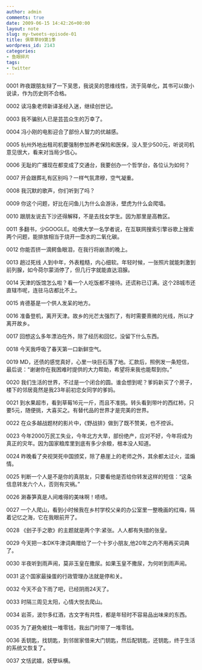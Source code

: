 ```yaml
---
author: admin
comments: true
date: 2009-06-15 14:42:26+00:00
layout: note
slug: my-tweets-episode-01
title: 俱草草09第1季
wordpress_id: 2143
categories:
- 鱼眼碎片
tags:
- twitter
---
```


0001 昨夜跟朋友辩了一下吴思，我说吴的思维线性，流于简单化，其书可以做小说读，作为历史则不合格。

0002 读冯象老师新译圣经入迷，继续创世记。

0003 我不骗别人已是芸芸众生的万幸了。

0004 冯小刚的电影迎合了部份人智力的优越感。

0005 杭州外地出租司机要强制参加养老保险和医保，没人至少500元，听说司机意见很大，看来对当局少信心。

0006 无耻的广播现在都变成了交通台，我要创办一个哲学台，各位认为如何？

0007 开会跟葬礼有区别吗？一样气氛肃穆，空气凝重。

0008 我沉默的歌声，你们听到了吗？

0009 你这个问题，好比在问鱼儿为什么会游泳，壁虎为什么会爬墙。

0010 跟朋友说去下沙还得解释，不是去找女学生。因为那里是高教区。

0011 多翻书，少GOOGLE。哈佛大学一名学者说，在互联网搜索引擎谷歌上搜索两个问题，能排放相当于烧开一壶水的二氧化碳。

0012 你能否挤一滴鳄鱼眼泪，在我行将崩溃的晚上。

0013 趟过死线 人到中年，外表粗糙，内心细软。年轻时候，一张照片就能刺激到前列腺，如今荷尔蒙消停了，但几行字就能直达泪腺。

0014 天津的饭馆怎么啦？看一个人吃饭都不接待。还谎称已订满。这个2B城市还直辖市呢，连驻马店都比不上。

0015 肯德基是一个供人发呆的地方。

0016 准备登机，离开天津。故乡的光芒太强烈了，有时需要熹微的光线，所以才离开故乡。

0017 回想这么多年漂泊在外，除了经历和回忆，没留下什么东西。

0018 今天我呼吸了春天第一口新鲜空气。

0019 MD，还债的感觉真好，心里一块巨石落了地。汇款后，照例发一条短信，最后说：“谢谢你在我困难时提供的大力帮助，希望将来我也能帮到你。”

0020 我们生活的世界，不过是一个闭合的圆。谁会想到呢？爹妈新买了个房子，楼下的邻居竟然是我23年前初恋女同学的爹妈。

0021 到水果超市，看到草莓16元一斤，而且不准挑。转头看到带叶的西红柿，只要5元，随便挑，大喜买之。有替代品的世界才是完美的世界。

0022 在众多越战题材的影片中，《野战排》做到了既不赞美，也不控诉。

0023 今年2000万民工失业，今年北方大旱，部份绝产，应对不好，今年将成为真正的灾年。因为国家粮库里到底有多少余粮，根本没人知道。

0024 昨晚看了央视哭死中国颁奖，除了悬崖上的老师之外，其余都太过火，滥煽情。

0025 判断一个人是不是你的真朋友，只要看他是否给你转发这样的短信：“这条信息转发六个人，否则有灾祸。”

0026 涮春笋真是人间难得的美味啊！啧啧。

0027 一个人爬山，看到小时候我在乡村学校父亲的办公室里一整晚画的红梅，隔着记忆之海，它在我眼前开了。

0028 《刽子手之歌》的主题就是两个字:紧张。人人都有失措的张皇。

0029 今天把一本DK牛津词典赠给了一个十岁小朋友,他20年之内不用再买词典了。

0030 半夜听到雨声闹，莫非玉皇在撒尿。如果玉皇不撒尿，为何听到雨声闹。

0031 这个国家最操蛋的行政管理办法就是停和关。

0032 今天不会下雨了吧，已经阴雨24天了。

0033 时隔三周见太阳，心情大悦去爬山。

0034 岩茶，波尔多红酒，古文字有共性，都是年轻时不容易品出味来的东西。

0035 为了避免被找一堆零钱，我出门时带了一堆零钱。

0036 丢钥匙，找钥匙，到邻居家借来大门钥匙，然后配钥匙，还钥匙，终于生活的系统又恢复了。

0037 文恬武嬉，妖孽纵横。
